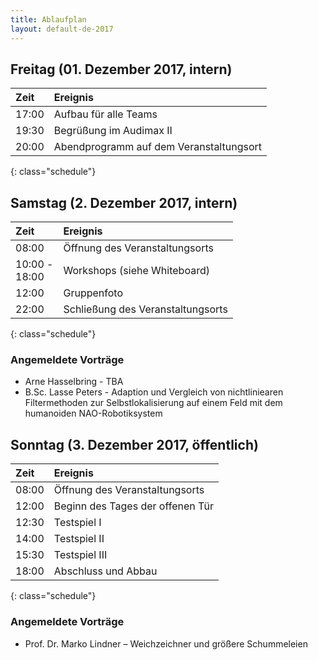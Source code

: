 ```yaml
---
title: Ablaufplan
layout: default-de-2017
---
```


## Freitag (01. Dezember 2017, intern)

| Zeit   | Ereignis                                |
|:-------|:----------------------------------------|
| 17:00  | Aufbau für alle Teams                   |
| 19:30  | Begrüßung im Audimax II                 |
| 20:00  | Abendprogramm auf dem Veranstaltungsort |
{: class="schedule"}

## Samstag (2. Dezember 2017, intern)

| Zeit             | Ereignis                          |
|:-----------------|:----------------------------------|
| 08:00            | Öffnung des Veranstaltungsorts    |
| 10:00 -<br>18:00 | Workshops (siehe Whiteboard)      |
| 12:00            | Gruppenfoto                       |
| 22:00            | Schließung des Veranstaltungsorts |
{: class="schedule"}

### Angemeldete Vorträge

* Arne Hasselbring - TBA
* B.Sc. Lasse Peters - Adaption und Vergleich von nichtliniearen Filtermethoden zur Selbstlokalisierung auf einem Feld mit dem humanoiden NAO-Robotiksystem

## Sonntag (3. Dezember 2017, öffentlich)

| Zeit  | Ereignis                                                                             |
|:------|:-------------------------------------------------------------------------------------|
| 08:00 | Öffnung des Veranstaltungsorts                                                       |
| 12:00 | Beginn des Tages der offenen Tür                                                     |
| 12:30 | Testspiel I                                                                          |
| 14:00 | Testspiel II                                                                         |
| 15:30 | Testspiel III                                                                        |
| 18:00 | Abschluss und Abbau                                                                  |
{: class="schedule"}

### Angemeldete Vorträge

* Prof. Dr. Marko Lindner – Weichzeichner und größere Schummeleien
